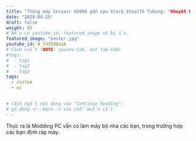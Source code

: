 ```yaml
---
title: "Thùng máy Corsair 6500X gắn cpu block Stealth Tubing: "Khuyết Bạch"
date: "2024-04-25"
draft: false
weight: 05
# Nếu có youtube_id, featured_image sẽ bị ẩn.
featured_image: "poster.jpg"
youtube_id: 9_YdZ69WazA
# Cách viết (NOTE: spaces-tab, not tab-tab)
#tags:
#  - tag1
#  - tag2
#  - tag3
tags:
  - custom
  - wc
 

# Cách ngắt nội dung vào "Continue Reading":
# gõ dòng <!--more--> vào chỗ muốn cắt.
---
```

Thực ra là Modding PC vẫn có làm máy bộ nha các bạn, trong trường hợp các bạn định ráp máy.